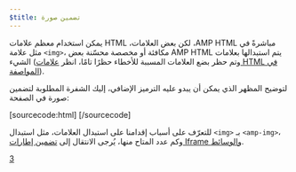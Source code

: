 ```yaml
---
$title: تضمين صورة
---
```


يمكن استخدام معظم علامات HTML مباشرةً في <span dir="ltr" class="nowrap">AMP HTML</span>، لكن بعض العلامات، مثل علامة `<img>`، يتم استبدالها بعلامات <span dir="ltr" class="nowrap">AMP HTML</span> مكافئة أو مخصصة محسّنة بعض الشيء (وتم حظر بضع العلامات المسببة للأخطاء حظرًا تامًا، انظر [علامات HTML في المواصفة](/ar/docs/reference/spec.html)).

لتوضيح المظهر الذي يمكن أن يبدو عليه الترميز الإضافي، إليك الشفرة المطلوبة لتضمين صورة في الصفحة:

[sourcecode:html]
<amp-img src="welcome.jpg" alt="Welcome" height="400" width="800"></amp-img>
[/sourcecode]

للتعرّف على أسباب إقدامنا على استبدال العلامات، مثل استبدال `<img>` بـ `<amp-img>`، وكم عدد المتاح منها، يُرجى الانتقال إلى [تضمين إطارات Iframe والوسائط](/ar/docs/guides/author-develop/amp_replacements.html).

<a class="go-button button" href="/ar/docs/tutorials/create/presentation_layout.html">3</a>
